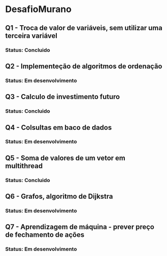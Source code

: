 # DesafioMurano

## Q1 - Troca de valor de variáveis, sem utilizar uma terceira variável
### Status: Concluido

## Q2 - Implementeção de algoritmos de ordenação
### Status: Em desenvolvimento

## Q3 - Calculo de investimento futuro
### Status: Concluido

## Q4 - Colsultas em baco de dados
### Status: Em desenvolvimento

## Q5 - Soma de valores de um vetor em multithread
### Status: Concluido

## Q6 - Grafos, algoritmo de Dijkstra
### Status: Em desenvolvimento

## Q7 - Aprendizagem de máquina - prever preço de fechamento de ações
### Status: Em desenvolvimento
